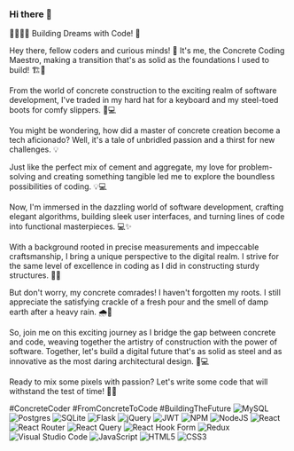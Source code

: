 ### Hi there 👋

<!--
**RobertoPeregrinaJr96/RobertoPeregrinaJr96** is a ✨ _special_ ✨ repository because its `README.md` (this file) appears on your GitHub profile.

Here are some ideas to get you started:
- 🔭 I’m currently working on an ...
- 🌱 I’m currently learning ...
- 👯 I’m looking to collaborate on ...
- 🤔 I’m looking for help with ...
- 💬 Ask me about ...
- 📫 How to reach me: ...
- 😄 Pronouns: ...
- ⚡ Fun fact: ...
-->

👷‍♂️🧑‍💻 Building Dreams with Code! 🚀

Hey there, fellow coders and curious minds! 👋 It's me, the Concrete Coding Maestro, making a transition that's as solid as the foundations I used to build! 🏗️🔨

From the world of concrete construction to the exciting realm of software development, I've traded in my hard hat for a keyboard and my steel-toed boots for comfy slippers. 💼💻

You might be wondering, how did a master of concrete creation become a tech aficionado? Well, it's a tale of unbridled passion and a thirst for new challenges. 💡

Just like the perfect mix of cement and aggregate, my love for problem-solving and creating something tangible led me to explore the boundless possibilities of coding. 💡💻

Now, I'm immersed in the dazzling world of software development, crafting elegant algorithms, building sleek user interfaces, and turning lines of code into functional masterpieces. 💻✨

With a background rooted in precise measurements and impeccable craftsmanship, I bring a unique perspective to the digital realm. I strive for the same level of excellence in coding as I did in constructing sturdy structures. 📐🏢

But don't worry, my concrete comrades! I haven't forgotten my roots. I still appreciate the satisfying crackle of a fresh pour and the smell of damp earth after a heavy rain. 🌧️🚧

So, join me on this exciting journey as I bridge the gap between concrete and code, weaving together the artistry of construction with the power of software. Together, let's build a digital future that's as solid as steel and as innovative as the most daring architectural design. 🌉💻

Ready to mix some pixels with passion? Let's write some code that will withstand the test of time! 💪🚀




#ConcreteCoder #FromConcreteToCode #BuildingTheFuture
![MySQL](https://img.shields.io/badge/mysql-%2300f.svg?style=for-the-badge&logo=mysql&logoColor=white)
![Postgres](https://img.shields.io/badge/postgres-%23316192.svg?style=for-the-badge&logo=postgresql&logoColor=white)
![SQLite](https://img.shields.io/badge/sqlite-%2307405e.svg?style=for-the-badge&logo=sqlite&logoColor=white)
 ![Flask](https://img.shields.io/badge/flask-%23000.svg?style=for-the-badge&logo=flask&logoColor=white)
 ![jQuery](https://img.shields.io/badge/jquery-%230769AD.svg?style=for-the-badge&logo=jquery&logoColor=white)
 ![JWT](https://img.shields.io/badge/JWT-black?style=for-the-badge&logo=JSON%20web%20tokens)
 ![NPM](https://img.shields.io/badge/NPM-%23CB3837.svg?style=for-the-badge&logo=npm&logoColor=white)
 ![NodeJS](https://img.shields.io/badge/node.js-6DA55F?style=for-the-badge&logo=node.js&logoColor=white)
![React](https://img.shields.io/badge/react-%2320232a.svg?style=for-the-badge&logo=react&logoColor=%2361DAFB)
![React Router](https://img.shields.io/badge/React_Router-CA4245?style=for-the-badge&logo=react-router&logoColor=white)
![React Query](https://img.shields.io/badge/-React%20Query-FF4154?style=for-the-badge&logo=react%20query&logoColor=white)
![React Hook Form](https://img.shields.io/badge/React%20Hook%20Form-%23EC5990.svg?style=for-the-badge&logo=reacthookform&logoColor=white)
![Redux](https://img.shields.io/badge/redux-%23593d88.svg?style=for-the-badge&logo=redux&logoColor=white)
![Visual Studio Code](https://img.shields.io/badge/Visual%20Studio%20Code-0078d7.svg?style=for-the-badge&logo=visual-studio-code&logoColor=white)
![JavaScript](https://img.shields.io/badge/javascript-%23323330.svg?style=for-the-badge&logo=javascript&logoColor=%23F7DF1E)
![HTML5](https://img.shields.io/badge/html5-%23E34F26.svg?style=for-the-badge&logo=html5&logoColor=white)
	![CSS3](https://img.shields.io/badge/css3-%231572B6.svg?style=for-the-badge&logo=css3&logoColor=white)




 

